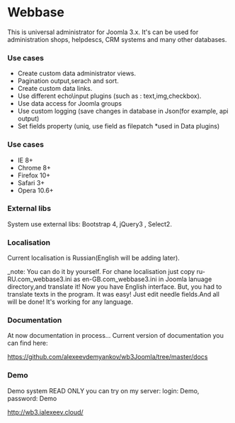 Webbase 
===========
This is universal administrator for Joomla 3.x.  It's can be used for administration shops, helpdescs, CRM systems and many other databases.

### Use cases
- Create custom data administrator views.
- Pagination output,serach and sort.
- Create custom data links.
- Use different echo\input plugins (such as : text,img,checkbox).
- Use data access for Joomla groups
- Use custom logging (save changes in database in Json(for example, api output)
- Set fields property (uniq, use field as filepatch *used in Data plugins)

### Use cases
- IE 8+
- Chrome 8+
- Firefox 10+
- Safari 3+
- Opera 10.6+

### External libs

System use external libs: Bootstrap 4, jQuery3 , Select2.

### Localisation

Current localisation is Russian(English will be adding later).

_note: You can do it by yourself. For chane localisation just copy ru-RU.com_webbase3.ini  as en-GB.com_webbase3.ini in Joomla lanuage directory,and translate it! Now you have English interface. But, you had to translate texts in  the program. It was easy! Just edit needle fields.And all will be done! It's working for any language.


### Documentation 

At now documentation in process... Current version of documentation you can find  here:

https://github.com/alexeevdemyankov/wb3Joomla/tree/master/docs

### Demo

Demo system READ ONLY you can try on my server:
login: Demo, password: Demo

http://wb3.ialexeev.cloud/
